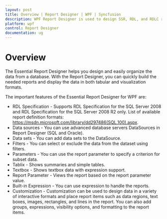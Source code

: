 ```yaml
---
layout: post
title: Overview | Report Designer | WPF | Syncfusion
description: WPF Report Designer is used to design SSR, RDL, and RDLC reports using parameter, drill through, sub report, nested region with sort and filter.
platform: wpf
control: Report Designer
documentation: ug
---
```


# Overview

The Essential Report Designer helps you design and easily organize the data from a database. With the Report Designer, you can quickly build the needed reports and display the data in both tabular and visualization formats.

The important features of the Essential Report Designer for WPF are:

* RDL Specification - Supports RDL Specification for the SQL Server 2008 and RDL Specification for the SQL Server 2008 R2 only. List of available report definition formats: https://msdn.microsoft.com/library/dd297486(SQL.100).aspx.
* Data sources - You can use advanced database servers DataSources in Report Designer (SQL and Oracle).
* Data sets - You can add data sets to the DataSource.
* Filters - You can select or exclude the data from the dataset using filters.
* Parameters - You can use the report parameter to specify a criterion for subset data.
* Tablix - Shows summaries and simple tables.
* Textbox - Shows textbox data with expression support.
* Report Parameter - Views the report based on the report parameter value.
* Built-in Expression - You can use expression to handle the reports.
* Customization - Customization can be used to design data in a variety of interactive formats and place report items such as data regions, text boxes, images, rectangles, and lines in the report. You can also add groups, expressions, visibility options, and formatting to the report items.



